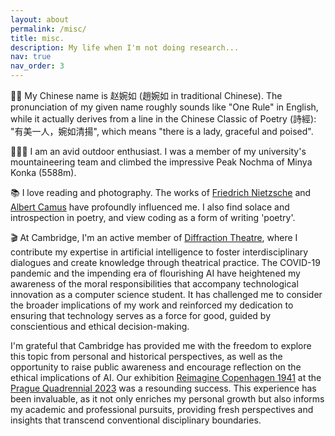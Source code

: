 ```yaml
---
layout: about
permalink: /misc/
title: misc.
description: My life when I'm not doing research...
nav: true
nav_order: 3
---
```


👩‍💻 My Chinese name is 赵婉如 (趙婉如 in traditional Chinese). The pronunciation of my given name roughly sounds like "One Rule" in English, while it actually derives from a line in the Chinese Classic of Poetry (詩經): "有美一人，婉如清揚", which means "there is a lady, graceful and poised".

🧗🏻‍♀️ I am an avid outdoor enthusiast. I was a member of my university's mountaineering team and climbed the impressive Peak Nochma of Minya Konka (5588m). 

📚 I love reading and photography. The works of [Friedrich Nietzsche](https://en.wikipedia.org/wiki/Friedrich_Nietzsche) and [Albert Camus](https://en.wikipedia.org/wiki/Albert_Camus) have profoundly influenced me. I also find solace and introspection in poetry, and view coding as a form of writing 'poetry'. 

🎬 At Cambridge, I'm an active member of [Diffraction Theatre](www.diffractiontheatre.com/programme), where I contribute my expertise in artificial intelligence to foster interdisciplinary dialogues and create knowledge through theatrical practice. The COVID-19 pandemic and the impending era of flourishing AI have heightened my awareness of the moral responsibilities that accompany technological innovation as a computer science student. It has challenged me to consider the broader implications of my work and reinforced my dedication to ensuring that technology serves as a force for good, guided by conscientious and ethical decision-making.

I'm grateful that Cambridge has provided me with the freedom to explore this topic from personal and historical perspectives, as well as the opportunity to raise public awareness and encourage reflection on the ethical implications of AI. Our exhibition [Reimagine Copenhagen 1941](https://pq.cz/pq-2023-info/projects-2023/pq-studio/pq-studio-stage/reimagine-copenhagen-1941-diffraction-theatre/) at the [Prague Quadrennial 2023](https://pq.cz/) was a resounding success. This experience has been invaluable, as it not only enriches my personal growth but also informs my academic and professional pursuits, providing fresh perspectives and insights that transcend conventional disciplinary boundaries.